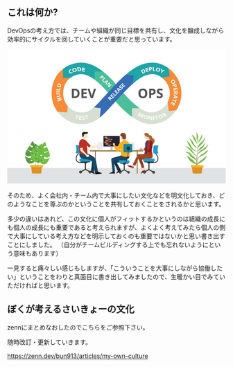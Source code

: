 ## これは何か?

DevOpsの考え方では、チームや組織が同じ目標を共有し、文化を醸成しながら効率的にサイクルを回していくことが重要だと思っています。

![DevOpsのサイクル](/images/devops-and-agile.jpeg)

そのため、よく会社内・チーム内で大事にしたい文化などを明文化しておき、どのようなことを尊ぶのかということを共有しておくことをされるかと思います。

多少の違いはあれど、この文化に個人がフィットするかというのは組織の成長にも個人の成長にも重要であると考えられますが、よくよく考えてみたら個人の側で大事にしている考え方などを明示しておくのも重要ではないかと思い書き出すことにしました。
（自分がチームビルディングする上でも忘れないようにという意味もあります）

一見すると痛々しい感じもしますが、「こういうことを大事にしながら協働したい」ということをわりと真面目に書き出してみましたので、生暖かい目でみていただければと思います。

## ぼくが考えるさいきょーの文化

zennにまとめなおしたのでこちらをご参照下さい。

随時改訂・更新していきます。

https://zenn.dev/bun913/articles/my-own-culture